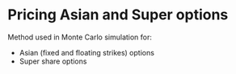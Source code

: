# Pricing Asian and Super options

Method used in Monte Carlo simulation for:

- Asian (fixed and floating strikes) options
- Super share options
